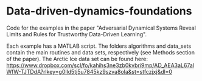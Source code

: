 # Data-driven-dynamics-foundations

Code for the examples in the paper "Adversarial Dynamical Systems Reveal Limits and Rules for Trustworthy Data-Driven Learning".

Each example has a MATLAB script. The folders algorithms and data_sets contain the main routines and data sets, respectively (see Methods section of the paper). The Arctic Ice data set can be found here: https://www.dropbox.com/scl/fo/kahihs3ne3zb0kvbri9mp/AD_AEA3aL67alWfW-TJTDdA?rlkey=g0lld5tj5u7845kz9szva8ola&st=stfczjxj&dl=0
